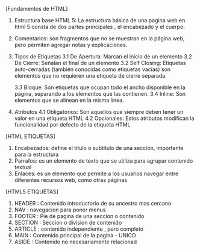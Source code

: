 [Fundamentos de HTML]

1. Estructura base  HTML 5: La estructura básica de una pagina web en html 5 consta de dos partes principales , el encabezado y el cuerpo: <head> <body>

2. Comentarios: son fragmentos  que no se muestran en la  página web, pero permiten agregar notas y explicaciones.

3. Tipos de Etiquetas
   3.1 De Apertura: Marcan el inicio de un elemento
   3.2 De Cierre: Señalan el final de un elemento
   3.2 Self Closing: Etiquetas auto-cerradas (también conocidas como etiquetas vacías) son elementos que no requieren una etiqueta de cierre separada.

   3.3 Bloque: Son etiquetas que ocupan  todo el ancho disponible en la página, separando a los elementos que las contienen.
   3.4 Inline: Son  elementos que se alinean en la misma línea.

4. Atributos
   4.1 Obligatorios: Son aquellos que siempre deben tener un valor en una etiqueta HTML
   4.2 Opcionales: Estos atributos modifican la funcionalidad por defecto de la etiqueta HTML


[HTML ETIQUETAS]

1. Encabezados: define el título o subtítulo de una sección, importante para la estructura
2. Parrafos: es un elemento de texto que se utiliza para agrupar contenido textual 
3. Enlaces: es un elemento que permite a los usuarios navegar entre diferentes recursos web, como otras páginas

[HTML5 ETIQUETAS]

1. HEADER : Contenido introductorio de su ancestro mas cercano
2. NAV : navegacion para poner menus
3. FOOTER : Pie de pagina de una seccion o contenido
4. SECTION : Seccion o division de contenido
5. ARTICLE : contenido independiente , pero completo
6. MAIN : Contenido principal de la pagina - UNICO
7. ASIDE : Contenido no necesariamente relacionad